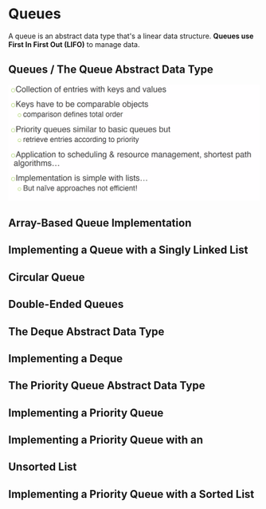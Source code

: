 # Queues

A queue is an abstract data type that's a linear data structure. **Queues use First In First Out (LIFO)** to manage data.

## Queues / The Queue Abstract Data Type

![](<../../../../.gitbook/assets/image (200).png>)

## Array-Based Queue Implementation

## Implementing a Queue with a Singly Linked List

## Circular Queue

## Double-Ended Queues

## The Deque Abstract Data Type

## Implementing a Deque

## The Priority Queue Abstract Data Type

## Implementing a Priority Queue

## Implementing a Priority Queue with an&#x20;

## Unsorted List

## Implementing a Priority Queue with a Sorted List

